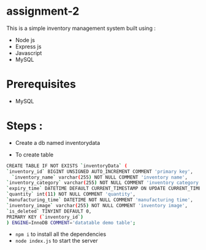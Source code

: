 # assignment-2

This is a simple inventory management system built using :
- Node js
- Express js
- Javascript
- MySQL

# Prerequisites
- MySQL

# Steps :

- Create a db named inventorydata

- To create table

```bash
CREATE TABLE IF NOT EXISTS `inventoryData` (
`inventory_id` BIGINT UNSIGNED AUTO_INCREMENT COMMENT 'primary key',
  `inventory_name` varchar(255) NOT NULL COMMENT 'inventory name',
`inventory_category` varchar(255) NOT NULL COMMENT 'inventory category',
`expiry_time` DATETIME DEFAULT CURRENT_TIMESTAMP ON UPDATE CURRENT_TIMESTAMP COMMENT 'expiry time',
`quantity` int(11) NOT NULL COMMENT 'quantity',
`manufacturing_time` DATETIME NOT NULL COMMENT 'manufacturing time',
`inventory_image` varchar(255) NOT NULL COMMENT 'inventory image',
`is_deleted` TINYINT DEFAULT 0,
PRIMARY KEY (`inventory_id`)
) ENGINE=InnoDB COMMENT='datatable demo table';
```

- ```npm i``` to install all the dependencies
- ```node index.js``` to start the server
